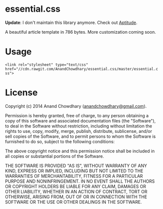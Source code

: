 essential.css
=============

**Update**: I don't maintain this library anymore. Check out [Aptitude](https://github.com/AnandChowdhary/aptitude).

A beautiful article template in 786 bytes. More customization coming soon.

Usage
=====

`<link rel="stylesheet" type="text/css" href="//cdn.rawgit.com/AnandChowdhary/essential.css/master/essential.css">`

License
=======

Copyright (c) 2014 Anand Chowdhary (anandchowdhary@gmail.com).

Permission is hereby granted, free of charge, to any person obtaining a copy of this software and associated documentation files (the "Software"), to deal in the Software without restriction, including without limitation the rights to use, copy, modify, merge, publish, distribute, sublicense, and/or sell copies of the Software, and to permit persons to whom the Software is furnished to do so, subject to the following conditions:

The above copyright notice and this permission notice shall be included in all copies or substantial portions of the Software.

THE SOFTWARE IS PROVIDED "AS IS", WITHOUT WARRANTY OF ANY KIND, EXPRESS OR IMPLIED, INCLUDING BUT NOT LIMITED TO THE WARRANTIES OF MERCHANTABILITY, FITNESS FOR A PARTICULAR PURPOSE AND NONINFRINGEMENT. IN NO EVENT SHALL THE AUTHORS OR COPYRIGHT HOLDERS BE LIABLE FOR ANY CLAIM, DAMAGES OR OTHER LIABILITY, WHETHER IN AN ACTION OF CONTRACT, TORT OR OTHERWISE, ARISING FROM, OUT OF OR IN CONNECTION WITH THE SOFTWARE OR THE USE OR OTHER DEALINGS IN THE SOFTWARE.
